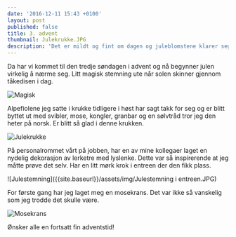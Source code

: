 ```yaml
---
date: '2016-12-11 15:43 +0100'
layout: post
published: false
title: 3. advent
thumbnail: Julekrukke.JPG
description: 'Det er mildt og fint om dagen og juleblomstene klarer seg godt ute.  '
---
```

Da har vi kommet til den tredje søndagen i advent og nå begynner julen virkelig å nærme seg. Litt magisk stemning ute når solen skinner gjennom tåkedisen i dag.

![Magisk]({{site.baseurl}}/assets/img/Magisk.JPG)

<!--more-->

Alpefiolene jeg satte i krukke tidligere i høst har sagt takk for seg og er blitt byttet ut med svibler, mose, kongler, granbar og en sølvtråd tror jeg den heter på norsk. Er blitt så glad i denne krukken. 

![Julekrukke]({{site.baseurl}}/assets/img/Julekrukke.JPG)

På personalrommet vårt på jobben, har en av mine kollegaer laget en nydelig dekorasjon av lerketre med lyslenke. Dette var så inspirerende at jeg måtte prøve det selv. Har en litt mørk krok i entreen der den fikk plass. 

![Julestemning]({{site.baseurl}}/assets/img/Julestemning i entreen.JPG)

For første gang har jeg laget meg en mosekrans. Det var ikke så vanskelig som jeg trodde det skulle være.

![Mosekrans]({{site.baseurl}}/assets/img/Mosekrans.JPG)

Ønsker alle en fortsatt fin adventstid!


